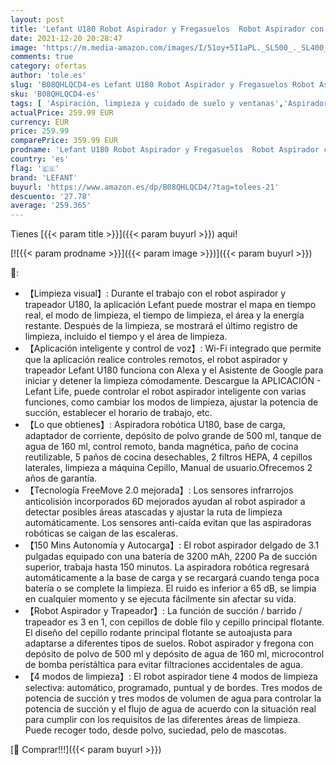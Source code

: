 ```yaml
---
layout: post
title: 'Lefant U180 Robot Aspirador y Fregasuelos  Robot Aspirador con Succión Fuerte  Navegación Inteligente  Funciona con Alexa y Asistente de Google  Autocarga  Ideal para Pelo de Mascotas  Piso  Alfombra'
date: 2021-12-20 20:28:47
image: 'https://m.media-amazon.com/images/I/51oy+5I1aPL._SL500_._SL400_.jpg'
comments: true
category: ofertas
author: 'tole.es'
slug: 'B08QHLQCD4-es Lefant U180 Robot Aspirador y Fregasuelos Robot Aspirador...'
sku: 'B08QHLQCD4-es'
tags: [ 'Aspiración, limpieza y cuidado de suelo y ventanas','Aspiradoras','Hogar y cocina','Robots aspiradores','alexa','lefant', ]
actualPrice: 259.99 EUR
currency: EUR
price: 259.99
comparePrice: 359.99 EUR
prodname: 'Lefant U180 Robot Aspirador y Fregasuelos  Robot Aspirador con Succión Fuerte  Navegación Inteligente  Funciona con Alexa y Asistente de Google  Autocarga  Ideal para Pelo de Mascotas  Piso  Alfombra'
country: 'es'
flag: '🇪🇸'
brand: 'LEFANT'
buyurl: 'https://www.amazon.es/dp/B08QHLQCD4/?tag=tolees-21'
descuento: '27.78'
average: '259.365'
---
```


Tienes [{{< param title >}}]({{< param buyurl >}}) aqui!

[![{{< param prodname >}}]({{< param image >}})]({{< param buyurl >}})

🔎:

- 【Limpieza visual】: Durante el trabajo con el robot aspirador y trapeador U180, la aplicación Lefant puede mostrar el mapa en tiempo real, el modo de limpieza, el tiempo de limpieza, el área y la energía restante. Después de la limpieza, se mostrará el último registro de limpieza, incluido el tiempo y el área de limpieza.
- 【Aplicación inteligente y control de voz】: Wi-Fi integrado que permite que la aplicación realice controles remotos, el robot aspirador y trapeador Lefant U180 funciona con Alexa y el Asistente de Google para iniciar y detener la limpieza cómodamente. Descargue la APLICACIÓN - Lefant Life, puede controlar el robot aspirador inteligente con varias funciones, como cambiar los modos de limpieza, ajustar la potencia de succión, establecer el horario de trabajo, etc.
- 【Lo que obtienes】: Aspiradora robótica U180, base de carga, adaptador de corriente, depósito de polvo grande de 500 ml, tanque de agua de 160 ml, control remoto, banda magnética, paño de cocina reutilizable, 5 paños de cocina desechables, 2 filtros HEPA, 4 cepillos laterales, limpieza a máquina Cepillo, Manual de usuario.Ofrecemos 2 años de garantía.
- 【Tecnología FreeMove 2.0 mejorada】: Los sensores infrarrojos anticolisión incorporados 6D mejorados ayudan al robot aspirador a detectar posibles áreas atascadas y ajustar la ruta de limpieza automáticamente. Los sensores anti-caída evitan que las aspiradoras robóticas se caigan de las escaleras.
- 【150 Mins Autonomía y Autocarga】: El robot aspirador delgado de 3.1 pulgadas equipado con una batería de 3200 mAh, 2200 Pa de succión superior, trabaja hasta 150 minutos. La aspiradora robótica regresará automáticamente a la base de carga y se recargará cuando tenga poca batería o se complete la limpieza. El ruido es inferior a 65 dB, se limpia en cualquier momento y se ejecuta fácilmente sin afectar su vida.
- 【Robot Aspirador y Trapeador】: La función de succión / barrido / trapeador es 3 en 1, con cepillos de doble filo y cepillo principal flotante. El diseño del cepillo rodante principal flotante se autoajusta para adaptarse a diferentes tipos de suelos. Robot aspirador y fregona con depósito de polvo de 500 ml y depósito de agua de 160 ml, microcontrol de bomba peristáltica para evitar filtraciones accidentales de agua.
- 【4 modos de limpieza】: El robot aspirador tiene 4 modos de limpieza selectiva: automático, programado, puntual y de bordes. Tres modos de potencia de succión y tres modos de volumen de agua para controlar la potencia de succión y el flujo de agua de acuerdo con la situación real para cumplir con los requisitos de las diferentes áreas de limpieza. Puede recoger todo, desde polvo, suciedad, pelo de mascotas.

[🛒 Comprar!!!]({{< param buyurl >}})
